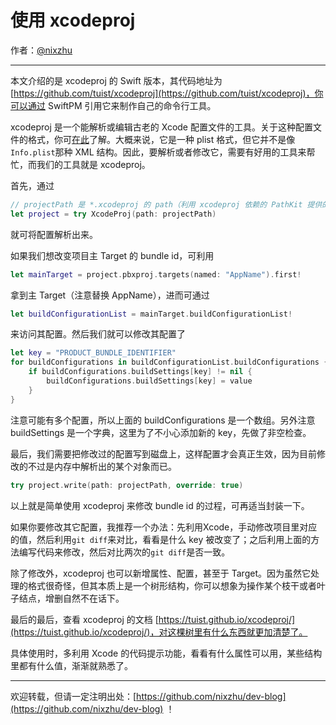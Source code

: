 # 使用 xcodeproj

作者：[@nixzhu](https://twitter.com/nixzhu)

---

本文介绍的是 xcodeproj 的 Swift 版本，其代码地址为 [https://github.com/tuist/xcodeproj](https://github.com/tuist/xcodeproj)，你可以通过 SwiftPM 引用它来制作自己的命令行工具。

xcodeproj 是一个能解析或编辑古老的 Xcode 配置文件的工具。关于这种配置文件的格式，你可[在此](http://www.monobjc.net/xcode-project-file-format.html)了解。大概来说，它是一种 plist 格式，但它并不是像`Info.plist`那种 XML 结构。因此，要解析或者修改它，需要有好用的工具来帮忙，而我们的工具就是 xcodeproj。

首先，通过

``` swift
// projectPath 是 *.xcodeproj 的 path（利用 xcodeproj 依赖的 PathKit 提供的 API 来获取）
let project = try XcodeProj(path: projectPath)
```

就可将配置解析出来。

如果我们想改变项目主 Target 的 bundle id，可利用

``` swift
let mainTarget = project.pbxproj.targets(named: "AppName").first!
```

拿到主 Target（注意替换 AppName），进而可通过

``` swift
let buildConfigurationList = mainTarget.buildConfigurationList!
```

来访问其配置。然后我们就可以修改其配置了

``` swift
let key = "PRODUCT_BUNDLE_IDENTIFIER"
for buildConfigurations in buildConfigurationList.buildConfigurations {
    if buildConfigurations.buildSettings[key] != nil {
        buildConfigurations.buildSettings[key] = value
    }
}
```

注意可能有多个配置，所以上面的 buildConfigurations 是一个数组。另外注意 buildSettings 是一个字典，这里为了不小心添加新的 key，先做了非空检查。

最后，我们需要把修改过的配置写到磁盘上，这样配置才会真正生效，因为目前修改的不过是内存中解析出的某个对象而已。

``` swift
try project.write(path: projectPath, override: true)
```

以上就是简单使用 xcodeproj 来修改 bundle id 的过程，可再适当封装一下。

如果你要修改其它配置，我推荐一个办法：先利用Xcode，手动修改项目里对应的值，然后利用`git diff`来对比，看看是什么 key 被改变了；之后利用上面的方法编写代码来修改，然后对比两次的`git diff`是否一致。

除了修改外，xcodeproj 也可以新增属性、配置，甚至于 Target。因为虽然它处理的格式很奇怪，但其本质上是一个树形结构，你可以想象为操作某个枝干或者叶子结点，增删自然不在话下。

最后的最后，查看 xcodeproj 的文档 [https://tuist.github.io/xcodeproj/](https://tuist.github.io/xcodeproj/)，对这棵树里有什么东西就更加清楚了。

具体使用时，多利用 Xcode 的代码提示功能，看看有什么属性可以用，某些结构里都有什么值，渐渐就熟悉了。

------

欢迎转载，但请一定注明出处：[https://github.com/nixzhu/dev-blog](https://github.com/nixzhu/dev-blog) ！